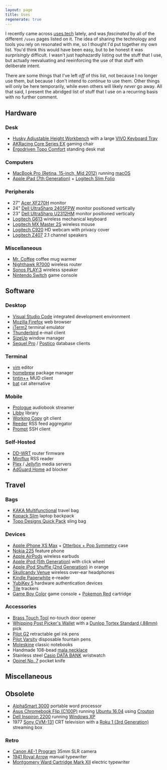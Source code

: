 ```yaml
---
layout: page
title: Uses
regenerate: true
---
```


I recently came across [uses.tech](https://uses.tech/) lately, and was _fascinated_ by all of the different `/uses` pages listed on it. The idea of sharing the technology and tools you rely on resonated with me, so I thought I'd put together my own list. You'd think this would have been easy, but to be honest it was _surprisingly_ difficult. I wasn't just haphazardly listing out the stuff that I use, but actually reevaluating and reeinforcing the use of that stuff with deliberate intent.

There are some things that I've left _off_ of this list, not because I no longer use them, but because I don't intend to _continue_ to use them. Other things will only be here temporarily, while even others will likely _never_ go away. All that said, I present the abridged list of stuff that I use on a recurring basis with no further comment.

## Hardware

### Desk

- [Husky Adjustable Height Workbench](https://duckduckgo.com/?iar=shopping&q=husky+adjustable+height+workbench) with a large [VIVO Keyboard Tray](https://duckduckgo.com/?iar=shopping&q=vivo+keyboard+tray)
- [AKRacing Core Series EX](https://duckduckgo.com/?iar=shopping&q=akracing+core+series+ex) gaming chair
- [Ergodriven Topo Comfort](https://duckduckgo.com/?iar=shopping&q=ergodriven+topo+comfort+mat) standing desk mat

### Computers

- [MacBook Pro (Retina, 15-inch, Mid 2012)](https://duckduckgo.com/?iar=shopping&q=macbook+pro+retina+15+inch+mid+2012) running [macOS](https://en.wikipedia.org/wiki/MacOS)
- [Apple iPad (7th Generation)](https://duckduckgo.com/?iar=shopping&q=apple+ipad+7th+generation) + [Logitech Slim Folio](https://duckduckgo.com/?iar=shopping&q=logitech+slim+folio)

### Peripherals

- 27" [Acer XF270H](https://duckduckgo.com/?iar=shopping&q=acer+xf270h) monitor
- 24" [Dell UltraSharp 2405FPW](https://duckduckgo.com/?iar=shopping&q=dell+2405fpw) monitor positioned vertically
- 23" [Dell UltraSharp U2312HM](https://duckduckgo.com/?iar=shopping&q=dell+u2312hm) monitor positioned vertically
- [Logitech G613](https://duckduckgo.com/?iar=shopping&q=logitech+g613) wireless mechanical keyboard
- [Logitech MX Master 2S](https://duckduckgo.com/?iar=shopping&q=logitech+mx+master+2s) wireless mouse
- [Logitech C920](https://duckduckgo.com/?iar=shopping&q=logitech+c920) HD webcam with privacy cover
- [Logitech Z407](https://duckduckgo.com/?iar=shopping&q=logitech+z407) 2.1 channel speakers

### Miscellaneous

- [Mr. Coffee](https://duckduckgo.com/?iar=shopping&q=mr+coffee+mug+warmer) coffee mug warmer
- [Nighthawk R7000](https://duckduckgo.com/?iar=shopping&q=nighthawk+r7000) wireless router
- [Sonos PLAY:3](https://duckduckgo.com/?iar=shopping&q=sonos+play+3) wireless speaker
- [Nintendo Switch](https://duckduckgo.com/?iar=shopping&q=nintendo+switch) game console

## Software

### Desktop

- [Visual Studio Code](https://code.visualstudio.com/) integrated development environment
- [Mozilla Firefox](https://www.mozilla.org/en-US/firefox/new/?redirect_source=firefox-com) web browser
- [iTerm2](https://iterm2.com/) terminal emulator
- [Thunderbird](https://www.thunderbird.net/) e-mail client
- [SizeUp](https://www.irradiatedsoftware.com/sizeup/) window manager
- [Sequel Pro](https://sequelpro.com/) / [Postico](https://eggerapps.at/postico/) database clients

### Terminal

- [vim](https://www.vim.org/) editor
- [homebrew](https://brew.sh/) package manager
- [tintin++](https://tintin.mudhalla.net/) MUD client
- [bat](https://github.com/sharkdp/bat) cat alternative

### Mobile

- [Prologue](https://prologue.audio/) audiobook streamer
- [Libby](https://libbyapp.com/welcome) library
- [Working Copy](https://workingcopy.app/) git client
- [Reeder](https://www.reederapp.com/) RSS feed aggregator
- [Prompt](https://www.panic.com/prompt/) SSH client

### Self-Hosted

- [DD-WRT](https://dd-wrt.com/) router firmware
- [Miniflux](https://miniflux.app/) RSS reader
- [Plex](https://www.plex.tv/) / [Jellyfin](https://jellyfin.org/) media servers
- [AdGuard Home](https://adguard.com/en/adguard-home/overview.html) ad blocker

## Travel

### Bags

- [KAKA Multifunctional](https://duckduckgo.com?iar=shopping&q=kaka+multifunctional+travel+bag) travel bag
- [Kopack Slim](https://duckduckgo.com?iar=shopping&q=kopack+slim+backpack) laptop backpack
- [Topo Designs Quick Pack](https://duckduckgo.com/?iar=shopping&q=topo+designs+quick+pack) sling bag

### Devices

- [Apple iPhone XS Max](https://duckduckgo.com/?iar=shopping&q=apple+iphone+xs+max) + [Otterbox + Pop Symmetry](https://duckduckgo.com/?iar=shopping&q=otterbox+pop+symmetry+iphone) case
- [Nokia 225](https://duckduckgo.com/?iar=shopping&q=nokia+225) feature phone
- [Apple AirPods](https://duckduckgo.com/?iar=shopping&q=apple+airpods) wireless earbuds
- [Apple iPod (5th Generation)](https://duckduckgo.com/?iar=shopping&q=apple+ipod+classic+5th+generation) with click wheel
- [Apple iPod Shuffle (2nd Generation)](https://duckduckgo.com/?iar=shopping&q=apple+ipod+shuffle+2nd+generation) in orange
- [Skullcandy Venue](https://duckduckgo.com/?iar=shopping&q=skullcandy+venue) wireless over-ear headphones
- [Kindle Paperwhite](https://duckduckgo.com/?iar=shopping&q=kindle+paperwhite) e-reader
- [YubiKey 5](https://duckduckgo.com/?iar=shopping&q=yubikey+5) hardware authentication devices
- [Tile](https://duckduckgo.com/?iar=shopping&q=tile+tracker) trackers
- [Game Boy Color](https://duckduckgo.com/?iar=shopping&q=gameboy+color) game console + [Pokemon Red](https://duckduckgo.com/?iar=shopping&q=pokemon+red+gameboy) cartridge

### Accessories

- [Brass Touch Tool](https://duckduckgo.com/?iar=shopping&q=brass+touch+tool) no-touch door opener
- [Whipping Post Picker's Wallet](https://duckduckgo.com/?iar=shopping&q=%22wp+standard%22+pickers+wallet) with a [Dunlop Tortex Standard (.88mm)](https://duckduckgo.com/?iar=shopping&q=dunlop+tortex+standard+.88mm+pick) pick
- [Pilot G2](https://duckduckgo.com/?iar=shopping&q=pilot+g2+pens) retractable gel ink pens
- [Pilot Varsity](https://duckduckgo.com/?iar=shopping&q=pilot+varsity+pens) disposable fountain pens
- [Moleskine](https://duckduckgo.com/?iar=shopping&q=moleskine+classic+notebook) classic notebooks
- Handmade 108-bead [mala necklace](https://duckduckgo.com/?iar=shopping&q=mala+necklace)
- Stainless steel [Casio DATA BANK](https://duckduckgo.com/?iar=shopping&q=casio+dbc-611+stainless) wristwatch
- [Opinel No. 7](https://duckduckgo.com/?iar=shopping&q=opinel+no7) pocket knife

## Miscellaneous

## Obsolete

- [AlphaSmart 3000](https://en.wikipedia.org/wiki/AlphaSmart#AlphaSmart_3000) portable word processor
- [Asus Chromebook Flip (C100P)](https://duckduckgo.com/?iar=shopping&q=Asus+Chromebook+Flip+(C100P)) running [Ubuntu 16.04](http://releases.ubuntu.com/16.04/) using [Crouton](https://github.com/dnschneid/crouton)
- [Dell Inspiron 2200](https://duckduckgo.com/?iar=shopping&q=dell+inspiron+2200) running [Windows XP](https://en.wikipedia.org/wiki/Windows_XP)
- 1977 [Sony CVM-131](https://duckduckgo.com/?iar=shopping&q=1977+Sony+CVM-131+television) CRT television with a [Roku 1 (3rd Generation)](https://duckduckgo.com/?iar=shopping&q=roku+1+3rd+generation) streaming box

### Retro

- [Canon AE-1 Program](https://duckduckgo.com/?iar=shopping&q=canon+ae-1+program) 35mm SLR camera
- [1941 Royal Arrow](https://duckduckgo.com/?iar=shopping&q=1941+royal+arrow) manual typewriter
- [Montgomery Ward Cartridge Mark XII](https://duckduckgo.com/?iar=shopping&q=montgomery+ward+cartridge+mark+xii) electric typewriter